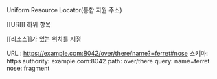 Uniform Resource Locator(통합 자원 주소)

[[URI]] 하위 항목

[[리소스]]가 있는 위치를 지정

URL : https://example.com:8042/over/there/name?=ferret#nose
	스키마: https
	authority: example.com:8042
	path: over/there
	query: name=ferret
	nose: fragment